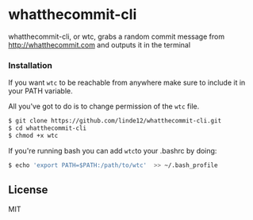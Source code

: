# whatthecommit-cli

whatthecommit-cli, or wtc, grabs a random commit message from http://whatthecommit.com and outputs it in the terminal

### Installation
If you want `wtc` to be reachable from anywhere make sure to include it in your PATH variable.

All you've got to do is to change permission of the `wtc` file.

```sh
$ git clone https://github.com/linde12/whatthecommit-cli.git
$ cd whatthecommit-cli
$ chmod +x wtc
```

If you're running bash you can add `wtc`to your .bashrc by doing:

```sh
$ echo 'export PATH=$PATH:/path/to/wtc'  >> ~/.bash_profile
```
License
----

MIT
